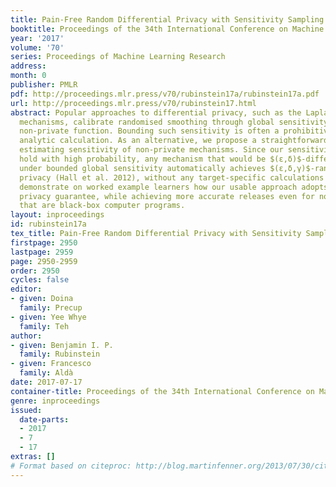```yaml
---
title: Pain-Free Random Differential Privacy with Sensitivity Sampling
booktitle: Proceedings of the 34th International Conference on Machine Learning
year: '2017'
volume: '70'
series: Proceedings of Machine Learning Research
address: 
month: 0
publisher: PMLR
pdf: http://proceedings.mlr.press/v70/rubinstein17a/rubinstein17a.pdf
url: http://proceedings.mlr.press/v70/rubinstein17.html
abstract: Popular approaches to differential privacy, such as the Laplace and exponential
  mechanisms, calibrate randomised smoothing through global sensitivity of the target
  non-private function. Bounding such sensitivity is often a prohibitively complex
  analytic calculation. As an alternative, we propose a straightforward sampler for
  estimating sensitivity of non-private mechanisms. Since our sensitivity estimates
  hold with high probability, any mechanism that would be $(ε,δ)$-differentially private
  under bounded global sensitivity automatically achieves $(ε,δ,γ)$-random differential
  privacy (Hall et al. 2012), without any target-specific calculations required. We
  demonstrate on worked example learners how our usable approach adopts a naturally-relaxed
  privacy guarantee, while achieving more accurate releases even for non-private functions
  that are black-box computer programs.
layout: inproceedings
id: rubinstein17a
tex_title: Pain-Free Random Differential Privacy with Sensitivity Sampling
firstpage: 2950
lastpage: 2959
page: 2950-2959
order: 2950
cycles: false
editor:
- given: Doina
  family: Precup
- given: Yee Whye
  family: Teh
author:
- given: Benjamin I. P.
  family: Rubinstein
- given: Francesco
  family: Aldà
date: 2017-07-17
container-title: Proceedings of the 34th International Conference on Machine Learning
genre: inproceedings
issued:
  date-parts:
  - 2017
  - 7
  - 17
extras: []
# Format based on citeproc: http://blog.martinfenner.org/2013/07/30/citeproc-yaml-for-bibliographies/
---
```

